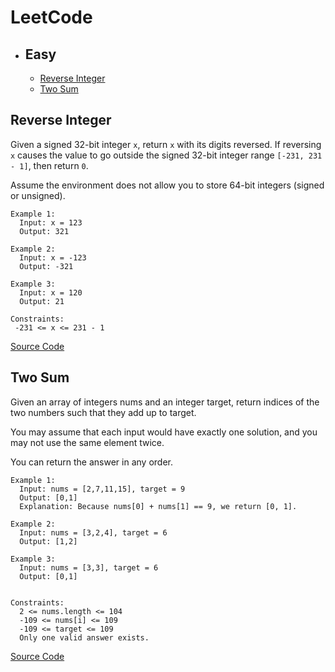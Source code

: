 # LeetCode
 - ## Easy
   - [Reverse Integer](https://github.com/goodluck3301/data-structures-and-algorithms/blob/main/LeetCode_problems/README.md#reverse-integer)
   - [Two Sum](hhttps://github.com/goodluck3301/data-structures-and-algorithms/tree/main/LeetCode_problems#two-sum)

 
 
 
 ## Reverse Integer
 
Given a signed 32-bit integer ```x```, return ```x``` with its digits reversed. If reversing ```x``` causes the value to go outside the signed 32-bit integer range ```[-231, 231 - 1]```, then return ```0```.</br>

Assume the environment does not allow you to store 64-bit integers (signed or unsigned).

```
Example 1:
  Input: x = 123
  Output: 321

Example 2:
  Input: x = -123
  Output: -321

Example 3:
  Input: x = 120
  Output: 21
```
```
Constraints:
 -231 <= x <= 231 - 1
```

[Source Code](https://github.com/goodluck3301/data-structures-and-algorithms/blob/main/LeetCode_problems/Reverse_Integer.kt)

 ## Two Sum

Given an array of integers nums and an integer target, return indices of the two numbers such that they add up to target.</br>

You may assume that each input would have exactly one solution, and you may not use the same element twice.</br>

You can return the answer in any order.</br>

```
Example 1:
  Input: nums = [2,7,11,15], target = 9
  Output: [0,1]
  Explanation: Because nums[0] + nums[1] == 9, we return [0, 1].

Example 2:
  Input: nums = [3,2,4], target = 6
  Output: [1,2]

Example 3:
  Input: nums = [3,3], target = 6
  Output: [0,1]
  

Constraints:
  2 <= nums.length <= 104
  -109 <= nums[i] <= 109
  -109 <= target <= 109
  Only one valid answer exists.
```
[Source Code](https://github.com/goodluck3301/data-structures-and-algorithms/blob/main/LeetCode_problems/Two_Sum.kt)
